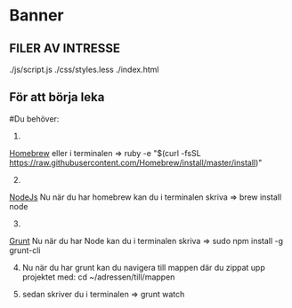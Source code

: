Banner
=======

## FILER AV INTRESSE

./js/script.js
./css/styles.less
./index.html

## För att börja leka

#Du behöver:

1.
[Homebrew](http://brew.sh/)
eller i terminalen => ruby -e "$(curl -fsSL https://raw.githubusercontent.com/Homebrew/install/master/install)"

2.
[NodeJs](https://nodejs.org/en/)
Nu när du har homebrew kan du i terminalen skriva => brew install node

3.
[Grunt](http://gruntjs.com/installing-grunt)
Nu när du har Node kan du i terminalen skriva => sudo npm install -g grunt-cli

4. Nu när du har grunt kan du navigera till mappen där du zippat upp projektet med: cd ~/adressen/till/mappen

5. sedan skriver du i terminalen => grunt watch
